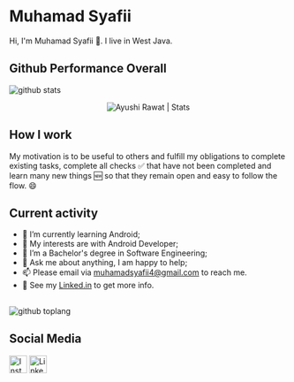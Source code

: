 # Muhamad Syafii

Hi, I'm Muhamad Syafii 👨. I live in West Java.

## Github Performance Overall

![github stats](https://github-readme-stats.vercel.app/api?username=muhamadsyafii&show_icons=true)

<p align="center"> <img src="https://github-readme-stats.vercel.app/api?username=ayushi7rawat&show_icons=true&theme=gotham" alt="Ayushi Rawat | Stats" />

## How I work

My motivation is to be useful to others and fulfill my obligations to complete existing tasks, complete all checks ✅ that have not been completed and learn many new things 🆕 so that they remain open and easy to follow the flow. 😄

## Current activity

- 📖 I’m currently learning Android;
- 🤔 My interests are with Android Developer;
- 💼 I’m a Bachelor's degree in Software Engineering;
- 💬 Ask me about anything, I am happy to help;
- 📫 Please email via muhamadsyafii4@gmail.com to reach me.
- 📝 See my <a href="https://id.linkedin.com/in/muhamadsyafii4" target="_blank">Linked.in</a> to get more info.


##
![github toplang](https://github-readme-stats.vercel.app/api/top-langs/?username=muhamadsyafii&layout=compact)

## Social Media
<a href="https://www.instagram.com/fii.upl" target="_blank"><img src="https://img.shields.io/badge/Instagram-%23E4405F.svg?&style=flat-square&logo=instagram&logoColor=white" height="32px" alt="Instagram"></a>
<a href="https://www.linkedin.com/in/muhamadsyafii4" target="_blank"><img src="https://img.shields.io/badge/linkedin-%230077B5.svg?&style=for-the-badge&logo=linkedin&logoColor=white" height="32px" alt="LinkedIn"></a>
